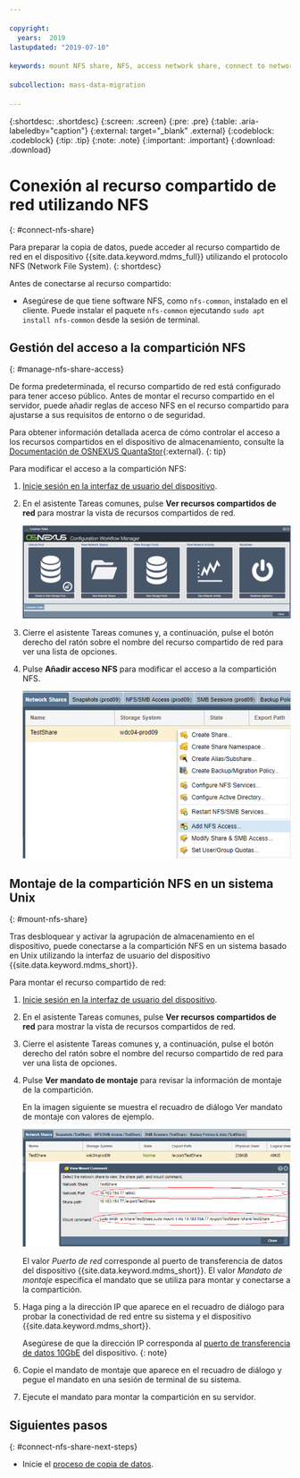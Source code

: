 ```yaml
---

copyright:
  years:  2019
lastupdated: "2019-07-10"

keywords: mount NFS share, NFS, access network share, connect to network share

subcollection: mass-data-migration

---
```


{:shortdesc: .shortdesc}
{:screen: .screen}
{:pre: .pre}
{:table: .aria-labeledby="caption"}
{:external: target="_blank" .external}
{:codeblock: .codeblock}
{:tip: .tip}
{:note: .note}
{:important: .important}
{:download: .download}

# Conexión al recurso compartido de red utilizando NFS
{: #connect-nfs-share}

Para preparar la copia de datos, puede acceder al recurso compartido de red en el dispositivo
{{site.data.keyword.mdms_full}} utilizando el protocolo NFS (Network File System).
{: shortdesc}

Antes de conectarse al recurso compartido:

- Asegúrese de que tiene software NFS, como `nfs-common`, instalado en el cliente. Puede instalar el paquete
`nfs-common` ejecutando `sudo apt install nfs-common` desde la sesión de terminal.

## Gestión del acceso a la compartición NFS
{: #manage-nfs-share-access}

De forma predeterminada, el recurso compartido de red está configurado para tener acceso público. Antes de montar el recurso compartido en el servidor, puede añadir reglas de acceso NFS en el recurso compartido para ajustarse a sus requisitos de entorno o de seguridad. 

Para obtener información detallada acerca de cómo controlar el acceso a los recursos compartidos en el dispositivo de almacenamiento, consulte la
[Documentación de OSNEXUS QuantaStor](https://wiki.osnexus.com/index.php?title=Network_Shares){:external}.
{: tip}

Para modificar el acceso a la compartición NFS:

1. [Inicie sesión en la interfaz de usuario del dispositivo](/docs/infrastructure/mass-data-migration?topic=mass-data-migration-access-ui#log-in-ui).
2. En el asistente Tareas comunes, pulse **Ver recursos compartidos de red** para mostrar la vista de recursos compartidos de red.

   ![Iconos de flujo de trabajos](images/workflow.png)
3. Cierre el asistente Tareas comunes y, a continuación, pulse el botón derecho del ratón sobre el nombre del recurso compartido de red para ver una lista de opciones. 
4. Pulse **Añadir acceso NFS** para modificar el acceso a la compartición NFS.

    ![Modificar el acceso a la compartición NFS](images/add-nfs-access.png)

## Montaje de la compartición NFS en un sistema Unix
{: #mount-nfs-share}

Tras desbloquear y activar la agrupación de almacenamiento en el dispositivo, puede conectarse a la compartición NFS en un sistema basado en Unix utilizando la interfaz de usuario del dispositivo {{site.data.keyword.mdms_short}}.

Para montar el recurso compartido de red: 

1. [Inicie sesión en la interfaz de usuario del dispositivo](/docs/infrastructure/mass-data-migration?topic=mass-data-migration-access-ui#log-in-ui).
2. En el asistente Tareas comunes, pulse **Ver recursos compartidos de red** para mostrar la vista de recursos compartidos de red.
3. Cierre el asistente Tareas comunes y, a continuación, pulse el botón derecho del ratón sobre el nombre del recurso compartido de red para ver una lista de opciones. 
4. Pulse **Ver mandato de montaje** para revisar la información de montaje de la compartición.

    En la imagen siguiente se muestra el recuadro de diálogo Ver mandato de montaje con valores de ejemplo.

    ![Montaje de la compartición](images/mount-command.png)

    El valor _Puerto de red_ corresponde al puerto de transferencia de datos del dispositivo
{{site.data.keyword.mdms_short}}. El valor _Mandato de montaje_ especifica el mandato que se utiliza para montar y conectarse a la compartición.
5. Haga ping a la dirección IP que aparece en el recuadro de diálogo para probar la conectividad de red entre su sistema y el dispositivo
{{site.data.keyword.mdms_short}}.

   Asegúrese de que la dirección IP corresponda al [puerto de transferencia de datos 10GbE](/docs/infrastructure/mass-data-migration?topic=mass-data-migration-device-overview#network-settings) del dispositivo.
   {: note}  
6. Copie el mandato de montaje que aparece en el recuadro de diálogo y pegue el mandato en una sesión de terminal de su sistema.
7. Ejecute el mandato para montar la compartición en su servidor.

## Siguientes pasos
{: #connect-nfs-share-next-steps}

- Inicie el [proceso de copia de datos](/docs/infrastructure/mass-data-migration?topic=mass-data-migration-copy-data).
